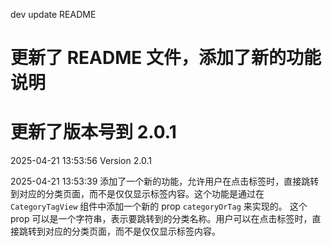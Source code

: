 dev
update README


# 更新了 README 文件，添加了新的功能说明
# 更新了版本号到 2.0.1
2025-04-21 13:53:56
Version 2.0.1 

2025-04-21 13:53:39
添加了一个新的功能，允许用户在点击标签时，直接跳转到对应的分类页面，而不是仅仅显示标签内容。这个功能是通过在 `CategoryTagView` 组件中添加一个新的 prop `categoryOrTag` 来实现的。
这个 prop 可以是一个字符串，表示要跳转到的分类名称。用户可以在点击标签时，直接跳转到对应的分类页面，而不是仅仅显示标签内容。


